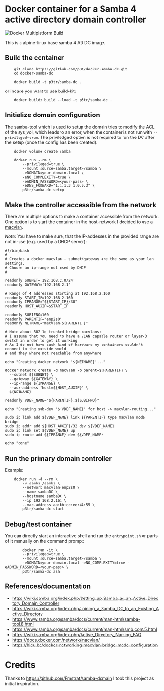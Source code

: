 # Docker container for a Samba 4 active directory domain controller
![Docker Multiplatform Build](https://github.com/p3t/docker-samba-dc/workflows/Docker%20Image%20CI/badge.svg)

This is a alpine-linux base samba 4 AD DC image.

## Build the container

```
    git clone https://github.com/p3t/docker-samba-dc.git
    cd docker-samba-dc

    docker build -t p3tr/samba-dc .
```
or incase you want to use build-kit:
```
    docker buildx build --load -t p3tr/samba-dc .
```

## Initialize domain configuration
The samba-tool which is used to setup the domain tries to modify the ACL of the sys_vol, which leads to an error,
when the container is not run with `--privileged=true`.
The priviledged option is not required to run the DC after the setup (once the config has been created).

```
    docker volume create samba

    docker run --rm \
        --privileged=true \
        --mount source=samba,target=/samba \
        -eDOMAIN=your-domain.local \
        -eNO_COMPLEXITY=true \
        -eADMIN_PASSWORD=<your-pass> \
        -eDNS_FORWARD="1.1.1.3 1.0.0.3" \
        p3tr/samba-dc setup
```


## Make the controller accessible from the network
There are multiple options to make a container accessible from the network.
One option is to start the container in the host-network I decided to use a 
[macvlan](https://docs.docker.com/network/macvlan/). 

*Note*: You have to make sure, that the IP-addesses in the provided range are
not in-use (e.g. used by a DHCP server):

```
#!/bin/bash
#
# Creates a docker macvlan - subnet/gateway are the same as your lan settings. 
# Choose an ip-range not used by DHCP
#

readonly SUBNET='192.168.2.0/24'
readonly GATEWAY='192.168.2.1'

# Range of 4 addresses starting at 192.168.2.160
readonly START_IP=192.168.2.160
readonly IPRANGE="${START_IP}/30"
readonly HOST_AUXIP=$START_IP

readonly SUBIFNO=160
readonly PARENTIF="enp2s0"
readonly NETNAME="macvlan-${PARENTIF}"

# Note about 802.1q trunked bridge macvlans: 
# I assume that you need to have a VLAN capable router or layer-3 switch in order to get it working
# As I do not have such kind of hardware my containers couldn't connect to the outside world
# and they where not reachable from anywhere

echo "Creating docker network '${NETNAME}'..."

docker network create -d macvlan -o parent=${PARENTIF} \
  --subnet ${SUBNET} \
  --gateway ${GATEWAY} \
  --ip-range ${IPRANGE} \
  --aux-address "host=${HOST_AUXIP}" \
  ${NETNAME}

readonly VDEF_NAME="${PARENTIF}.${SUBIFNO}"

echo "Creating sub-dev '${VDEF_NAME}' for host -> macvlan-routing..."

sudo ip link add ${VDEF_NAME} link ${PARENTIF} type macvlan mode bridge
sudo ip addr add ${HOST_AUXIP}/32 dev ${VDEF_NAME}
sudo ip link set ${VDEF_NAME} up
sudo ip route add ${IPRANGE} dev ${VDEF_NAME}

echo "done"
```

## Run the primary domain controller

Example:
```
    docker run -d --rm \
        -v samba:/samba \
        --network macvlan-enp2s0 \
        --name sambaDC \
        --hostname sambaDC \
        --ip 192.168.2.161 \
        --mac-address aa:bb:cc:ee:44:55 \
        p3tr/samba-dc start
```

## Debug/test container

You can directly start an interactive shell and run the `entrypoint.sh` or parts of it manually on the command prompt:

```
        docker run -it \
        --privileged=true \
        --mount source=samba,target=/samba \
        -eDOMAIN=your-domain.local -eNO_COMPLEXITY=true -eADMIN_PASSWORD=<your-pass> \
        p3tr/samba-dc ash
```

## References/documentation

- https://wiki.samba.org/index.php/Setting_up_Samba_as_an_Active_Directory_Domain_Controller
- https://wiki.samba.org/index.php/Joining_a_Samba_DC_to_an_Existing_Active_Directory
- https://www.samba.org/samba/docs/current/man-html/samba-tool.8.html
- https://www.samba.org/samba/docs/current/man-html/smb.conf.5.html
- https://wiki.samba.org/index.php/Active_Directory_Naming_FAQ
- https://docs.docker.com/network/macvlan/
- https://hicu.be/docker-networking-macvlan-bridge-mode-configuration

# Credits
Thanks to https://github.com/Fmstrat/samba-domain I took this project as initial inspiration.
